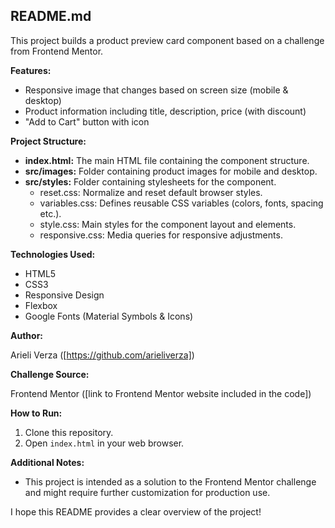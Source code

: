 ## README.md

This project builds a product preview card component based on a challenge from Frontend Mentor.

**Features:**

* Responsive image that changes based on screen size (mobile & desktop)
* Product information including title, description, price (with discount)
* "Add to Cart" button with icon

**Project Structure:**

* **index.html:** The main HTML file containing the component structure.
* **src/images:** Folder containing product images for mobile and desktop.
* **src/styles:** Folder containing stylesheets for the component.
  * reset.css: Normalize and reset default browser styles.
  * variables.css: Defines reusable CSS variables (colors, fonts, spacing etc.).
  * style.css: Main styles for the component layout and elements.
  * responsive.css: Media queries for responsive adjustments.

**Technologies Used:**

* HTML5
* CSS3
* Responsive Design
* Flexbox
* Google Fonts (Material Symbols & Icons)

**Author:**

Arieli Verza ([https://github.com/arieliverza])

**Challenge Source:**

Frontend Mentor ([link to Frontend Mentor website included in the code])

**How to Run:**

1. Clone this repository.
2. Open `index.html` in your web browser.

**Additional Notes:**

* This project is intended as a solution to the Frontend Mentor challenge and might require further customization for production use.

I hope this README provides a clear overview of the project!